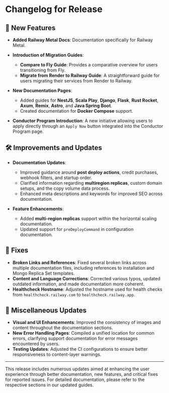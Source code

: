 # Changelog for Release 

## 🚀 New Features
- **Added Railway Metal Docs**: Documentation specifically for Railway Metal.
  
- **Introduction of Migration Guides**:
  - **Compare to Fly Guide**: Provides a comparative overview for users transitioning from Fly.
  - **Migrate from Render to Railway Guide**: A straightforward guide for users migrating their services from Render to Railway.
  
- **New Documentation Pages**:
  - Added guides for **NestJS**, **Scala Play**, **Django**, **Flask**, **Rust Rocket**, **Axum**, **Remix**, **Astro**, and **Java Spring Boot**.
  - Created documentation for **Docker Compose** support.
  
- **Conductor Program Introduction**: A new initiative allowing users to apply directly through an `Apply Now` button integrated into the Conductor Program page.

## 🛠️ Improvements and Updates
- **Documentation Updates**:
  - Improved guidance around **post deploy actions**, credit purchases, webhook filters, and startup order.
  - Clarified information regarding **multiregion replicas**, custom domain setups, and the copy volume data process.
  - Enhanced meta descriptions and keywords for improved SEO across documentation.
  
- **Feature Enhancements**:
  - Added **multi-region replicas** support within the horizontal scaling documentation.
  - Updated support for `preDeployCommand` in configuration documentation.

## 🐛 Fixes
- **Broken Links and References**: Fixed several broken links across multiple documentation files, including references to installation and Mongo Replica Set templates.
- **Content and Language Corrections**: Corrected various typos, updated outdated information, and made documentation more coherent.
- **Healthcheck Hostname**: Adjusted the hostname used for health checks from `healthcheck.railway.com` to `healthcheck.railway.app`.

## 📝 Miscellaneous Updates
- **Visual and UI Enhancements**: Improved the consistency of images and content throughout the documentation sections.
- **New Error Handling Pages**: Compiled a unified location for common errors, clarifying support documentation for error messages encountered by users.
- **Testing Updates**: Adjusted the CI configurations to ensure better responsiveness to content-layer warnings.

---
This release includes numerous updates aimed at enhancing the user experience through better documentation, new features, and critical fixes for reported issues. For detailed documentation, please refer to the respective sections in our updated guides.